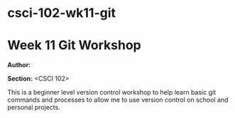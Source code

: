 # csci-102-wk11-git

# Week 11 Git Workshop

**Author:** <Jay Kim>
  
**Section:** <CSCI 102>

This is a beginner level version control workshop to help learn basic git commands and processes to allow me to use version control on school and personal projects.
